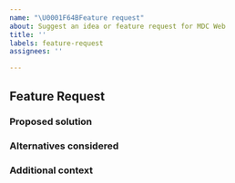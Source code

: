 ```yaml
---
name: "\U0001F64BFeature request"
about: Suggest an idea or feature request for MDC Web
title: ''
labels: feature-request
assignees: ''

---
```


<!--
If you're interested in requesting a new component or proposing UX changes to an existing component, please read our Component Request Policy: https://github.com/material-components/material-components/blob/develop/COMPONENTS_REQUEST_POLICY.md before opening an issue.

If you have an idea for a new feature, we'd love to hear about it! Please provide enough information regarding the feature such that we'll be able to evaluate the appropriateness and feasibility of your request. Try to be as specific as possible regarding your motivation, use-case, and potential API or affects on other APIs (where applicable). The more detailed your proposal is, the easier it will be for us to understand and evaluate it.

If you'd like to work on a component, please ensure that you submit an Engineering Outline before submitting a pull request. You can read more about this in our contributing docs: https://github.com/material-components/material-components-web/blob/master/CONTRIBUTING.md#building-components.
-->

## Feature Request
<!-- Is your feature request related to a problem? Please describe. -->

### Proposed solution
<!-- A clear and concise description of what you want to happen. -->

### Alternatives considered
<!-- A clear and concise description of any alternative solutions or features you've considered. -->

### Additional context
<!-- Add any other context or screenshots about the feature request here. -->
